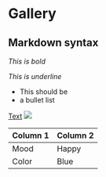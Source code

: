 # Gallery


## Markdown syntax

*This is bold*

_This is underline_

* This should be
* a bullet list

[Text](http://cnn.com)
![](dog.png)

| Column 1 | Column 2 |
| --- | --- |
| Mood | Happy |
| Color | Blue |
